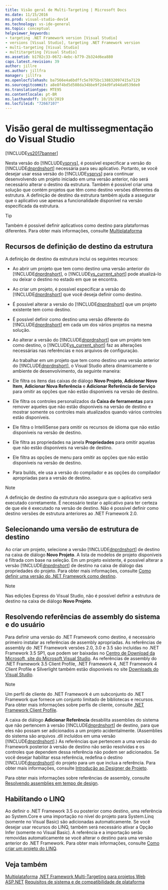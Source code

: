 ```yaml
---
title: Visão geral de Multi-Targeting | Microsoft Docs
ms.date: 11/15/2016
ms.prod: visual-studio-dev14
ms.technology: vs-ide-general
ms.topic: conceptual
helpviewer_keywords:
- targeting .NET Framework version [Visual Studio]
- versions [Visual Studio], targeting .NET Framework version
- multi-targeting [Visual Studio]
- multitargeting [Visual Studio]
ms.assetid: b1702c33-0672-4ebc-b779-2b324d6ea880
caps.latest.revision: 39
author: jillre
ms.author: jillfra
manager: jillfra
ms.openlocfilehash: ba7566e4a6bdffc5e7075bc138832097415a7129
ms.sourcegitcommit: a8e8f4bd5d508da34bbe9f2d4d9fa94da0539de0
ms.translationtype: MTE95
ms.contentlocale: pt-BR
ms.lasthandoff: 10/19/2019
ms.locfileid: "72667107"
---
```

# <a name="visual-studio-multi-targeting-overview"></a>Visão geral de multissegmentação do Visual Studio
[!INCLUDE[vs2017banner](../includes/vs2017banner.md)]

Nesta versão do [!INCLUDE[vsprvs](../includes/vsprvs-md.md)], é possível especificar a versão do [!INCLUDE[dnprdnshort](../includes/dnprdnshort-md.md)] necessária para seu aplicativo. Portanto, se você desejar usar essa versão do [!INCLUDE[vsprvs](../includes/vsprvs-md.md)] para continuar desenvolvendo um projeto iniciado em uma versão anterior, não será necessário alterar o destino da estrutura. Também é possível criar uma solução que contém projetos que têm como destino versões diferentes da estrutura. A definição de destino da estrutura também ajuda a assegurar que o aplicativo use apenas a funcionalidade disponível na versão especificada da estrutura.

> [!TIP]
> Também é possível definir aplicativos como destino para plataformas diferentes. Para obter mais informações, consulte [Multiplataforma](../msbuild/msbuild-multitargeting-overview.md)

## <a name="framework-targeting-features"></a>Recursos de definição de destino da estrutura
 A definição de destino da estrutura inclui os seguintes recursos:

- Ao abrir um projeto que tem como destino uma versão anterior do [!INCLUDE[dnprdnshort](../includes/dnprdnshort-md.md)], o [!INCLUDE[vs_current_short](../includes/vs-current-short-md.md)] pode atualizá-lo ou deixar o destino no estado em que se encontra.

- Ao criar um projeto, é possível especificar a versão do [!INCLUDE[dnprdnshort](../includes/dnprdnshort-md.md)] que você deseja definir como destino.

- É possível alterar a versão do [!INCLUDE[dnprdnshort](../includes/dnprdnshort-md.md)] que um projeto existente tem como destino.

- É possível definir como destino uma versão diferente do [!INCLUDE[dnprdnshort](../includes/dnprdnshort-md.md)] em cada um dos vários projetos na mesma solução.

- Ao alterar a versão do [!INCLUDE[dnprdnshort](../includes/dnprdnshort-md.md)] que um projeto tem como destino, o [!INCLUDE[vs_current_short](../includes/vs-current-short-md.md)] faz as alterações necessárias nas referências e nos arquivos de configuração.

  Ao trabalhar em um projeto que tem como destino uma versão anterior do [!INCLUDE[dnprdnshort](../includes/dnprdnshort-md.md)], o Visual Studio altera dinamicamente o ambiente de desenvolvimento, da seguinte maneira:

- Ele filtra os itens das caixas de diálogo **Novo Projeto**, **Adicionar Novo Item**, **Adicionar Nova Referência** e **Adicionar Referência de Serviço** para omitir as opções que não estão disponíveis na versão de destino.

- Ele filtra os controles personalizados da **Caixa de ferramentas** para remover aqueles que não estão disponíveis na versão de destino e mostrar somente os controles mais atualizados quando vários controles estão disponíveis.

- Ele filtra o IntelliSense para omitir os recursos de idioma que não estão disponíveis na versão de destino.

- Ele filtra as propriedades na janela **Propriedades** para omitir aquelas que não estão disponíveis na versão de destino.

- Ele filtra as opções de menu para omitir as opções que não estão disponíveis na versão de destino.

- Para builds, ele usa a versão do compilador e as opções do compilador apropriadas para a versão de destino.

> [!NOTE]
> A definição de destino da estrutura não assegura que o aplicativo será executado corretamente. É necessário testar o aplicativo para ter certeza de que ele é executado na versão de destino. Não é possível definir como destino versões de estrutura anteriores ao .NET Framework 2.0.

## <a name="selecting-a-target-framework-version"></a>Selecionando uma versão de estrutura de destino
 Ao criar um projeto, selecione a versão [!INCLUDE[dnprdnshort](../includes/dnprdnshort-md.md)] de destino na caixa de diálogo **Novo Projeto**. A lista de modelos de projeto disponíveis é filtrada com base na seleção. Em um projeto existente, é possível alterar a versão [!INCLUDE[dnprdnshort](../includes/dnprdnshort-md.md)] de destino na caixa de diálogo das propriedades do projeto. Para obter mais informações, consulte [Como definir uma versão do .NET Framework como destino](../ide/how-to-target-a-version-of-the-dotnet-framework.md).

> [!NOTE]
> Nas edições Express do Visual Studio, não é possível definir a estrutura de destino na caixa de diálogo **Novo Projeto**.

## <a name="resolving-system-and-user-assembly-references"></a>Resolvendo referências de assembly do sistema e do usuário
 Para definir uma versão do .NET Framework como destino, é necessário primeiro instalar as referências de assembly apropriadas. As referências de assembly do .NET Framework versões 2.0, 3.0 e 3.5 são incluídas no .NET Framework 3.5 SP1, que podem ser baixadas no [Centro de Download da Microsoft, site do Microsoft Visual Studio](https://www.microsoft.com/download/details.aspx?id=25150). As referências de assembly do .NET Framework 3.5 Client Profile, .NET Framework 4, .NET Framework 4 Client Profile e Silverlight também estão disponíveis no site [Downloads do Visual Studio](http://go.microsoft.com/fwlink/?LinkId=179687).

> [!NOTE]
> Um perfil de cliente do .NET Framework é um subconjunto do .NET Framework que fornece um conjunto limitado de bibliotecas e recursos. Para obter mais informações sobre perfis de cliente, consulte [.NET Framework Client Profile](https://msdn.microsoft.com/library/f0219919-1f02-4588-8704-327a62fd91f1).

 A caixa de diálogo **Adicionar Referência** desabilita assemblies do sistema que não pertencem à versão [!INCLUDE[dnprdnshort](../includes/dnprdnshort-md.md)] de destino, para que eles não possam ser adicionados a um projeto acidentalmente. (Assemblies do sistema são arquivos .dll incluídos em uma versão [!INCLUDE[dnprdnshort](../includes/dnprdnshort-md.md)].) As referências que pertencem a uma versão do Framework posterior à versão de destino não serão resolvidas e os controles que dependem dessa referência não podem ser adicionados. Se você desejar habilitar essa referência, redefina o destino [!INCLUDE[dnprdnshort](../includes/dnprdnshort-md.md)] do projeto para um que inclua a referência.  Para obter mais informações, consulte [Introdução ao Designer de Projeto](https://msdn.microsoft.com/898dd854-c98d-430c-ba1b-a913ce3c73d7).

 Para obter mais informações sobre referências de assembly, consulte [Resolvendo assemblies em tempo de design](../msbuild/resolving-assemblies-at-design-time.md).

## <a name="enabling-linq"></a>Habilitando o LINQ
 Ao definir o .NET Framework 3.5 ou posterior como destino, uma referência ao System.Core e uma importação no nível do projeto para System.Linq (somente no Visual Basic) são adicionadas automaticamente. Se você desejar usar recursos do LINQ, também será necessário ativar a Opção Infer (somente no Visual Basic). A referência e a importação serão removidas automaticamente se você alterar o destino para uma versão anterior do .NET Framework. Para obter mais informações, consulte [Como criar um projeto do LINQ](https://msdn.microsoft.com/library/a929e653-09a3-44be-881f-68ca33f192b2).

## <a name="see-also"></a>Veja também
[Multiplataforma](../msbuild/msbuild-multitargeting-overview.md)
[.NET Framework Multi-Targeting para projetos Web ASP.NET](https://msdn.microsoft.com/library/8b8145a9-62f6-4fc4-8a83-47b0487cbe76)
[Requisitos de sistema e de compatibilidade de plataforma](/visualstudio/productinfo/vs2015-compatibility-vs)
